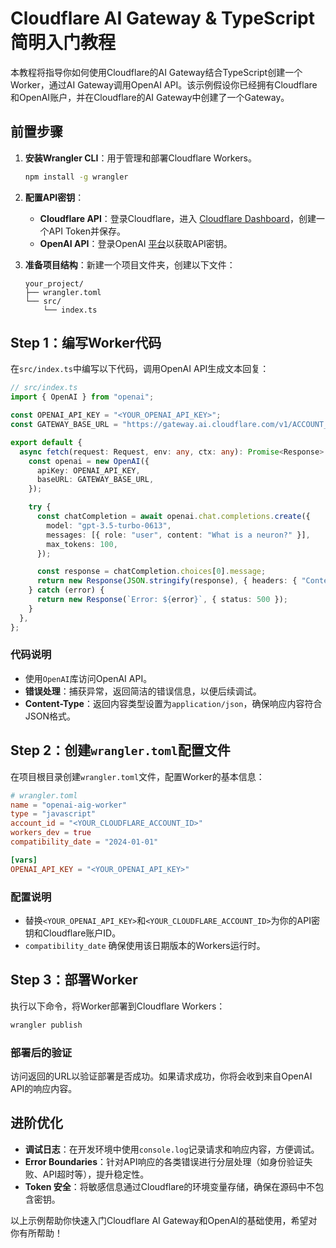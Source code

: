 # Cloudflare AI Gateway & TypeScript 简明入门教程

本教程将指导你如何使用Cloudflare的AI Gateway结合TypeScript创建一个Worker，通过AI Gateway调用OpenAI API。该示例假设你已经拥有Cloudflare和OpenAI账户，并在Cloudflare的AI Gateway中创建了一个Gateway。

## 前置步骤

1. **安装Wrangler CLI**：用于管理和部署Cloudflare Workers。
   ```bash
   npm install -g wrangler
   ```
2. **配置API密钥**：
   - **Cloudflare API**：登录Cloudflare，进入 [Cloudflare Dashboard](https://dash.cloudflare.com/)，创建一个API Token并保存。
   - **OpenAI API**：登录OpenAI [平台](https://platform.openai.com/account/api-keys)以获取API密钥。

3. **准备项目结构**：新建一个项目文件夹，创建以下文件：
   ```plaintext
   your_project/
   ├── wrangler.toml
   └── src/
       └── index.ts
   ```

## Step 1：编写Worker代码

在`src/index.ts`中编写以下代码，调用OpenAI API生成文本回复：

```typescript
// src/index.ts
import { OpenAI } from "openai";

const OPENAI_API_KEY = "<YOUR_OPENAI_API_KEY>";
const GATEWAY_BASE_URL = "https://gateway.ai.cloudflare.com/v1/ACCOUNT_TAG/GATEWAY/openai";

export default {
  async fetch(request: Request, env: any, ctx: any): Promise<Response> {
    const openai = new OpenAI({
      apiKey: OPENAI_API_KEY,
      baseURL: GATEWAY_BASE_URL,
    });

    try {
      const chatCompletion = await openai.chat.completions.create({
        model: "gpt-3.5-turbo-0613",
        messages: [{ role: "user", content: "What is a neuron?" }],
        max_tokens: 100,
      });

      const response = chatCompletion.choices[0].message;
      return new Response(JSON.stringify(response), { headers: { "Content-Type": "application/json" } });
    } catch (error) {
      return new Response(`Error: ${error}`, { status: 500 });
    }
  },
};
```

### 代码说明

- 使用`OpenAI`库访问OpenAI API。
- **错误处理**：捕获异常，返回简洁的错误信息，以便后续调试。
- **Content-Type**：返回内容类型设置为`application/json`，确保响应内容符合JSON格式。

## Step 2：创建`wrangler.toml`配置文件

在项目根目录创建`wrangler.toml`文件，配置Worker的基本信息：

```toml
# wrangler.toml
name = "openai-aig-worker"
type = "javascript"
account_id = "<YOUR_CLOUDFLARE_ACCOUNT_ID>"
workers_dev = true
compatibility_date = "2024-01-01"

[vars]
OPENAI_API_KEY = "<YOUR_OPENAI_API_KEY>"
```

### 配置说明

- 替换`<YOUR_OPENAI_API_KEY>`和`<YOUR_CLOUDFLARE_ACCOUNT_ID>`为你的API密钥和Cloudflare账户ID。
- `compatibility_date` 确保使用该日期版本的Workers运行时。

## Step 3：部署Worker

执行以下命令，将Worker部署到Cloudflare Workers：

```bash
wrangler publish
```

### 部署后的验证

访问返回的URL以验证部署是否成功。如果请求成功，你将会收到来自OpenAI API的响应内容。

## 进阶优化

- **调试日志**：在开发环境中使用`console.log`记录请求和响应内容，方便调试。
- **Error Boundaries**：针对API响应的各类错误进行分层处理（如身份验证失败、API超时等），提升稳定性。
- **Token 安全**：将敏感信息通过Cloudflare的环境变量存储，确保在源码中不包含密钥。

以上示例帮助你快速入门Cloudflare AI Gateway和OpenAI的基础使用，希望对你有所帮助！